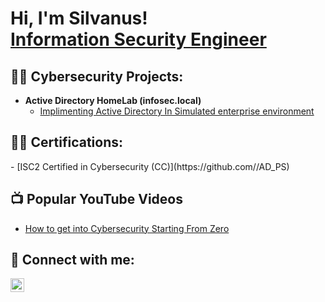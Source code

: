 <h1>Hi, I'm Silvanus! <br/><a href="https://github.com//Silvan254/">Information Security Engineer</a>

<h2>👨‍💻 Cybersecurity Projects:</h2>

- <b>Active Directory HomeLab (infosec.local)</b>
  - [Implimenting Active Directory In Simulated enterprise environment](https://github.com/joshmadakor1/Algorithms-Practice)

<h2>👨‍💻 Certifications:</h2>
- [ISC2 Certified in Cybersecurity (CC)](https://github.com//AD_PS)
<h2>📺 Popular YouTube Videos</h2>

- [How to get into Cybersecurity Starting From Zero](https://www.youtube.com/watch?v=a83ASGn_V_s)

<h2> 🤳 Connect with me:</h2>

[<img align="left" alt="JoshMadakor | YouTube" width="22px" src="https://cdn.jsdelivr.net/npm/simple-icons@v3/icons/youtube.svg" />][youtube]

[twitter]: https://twitter.com/
[youtube]: https://www.youtube.com/c/
[instagram]: https://www.instagram.com/
[linkedin]: https://www.linkedin.com/in/silvanus-otunga-256258191/
<!--
**** is a ✨ _special_ ✨ repository because its `README.md` (this file) appears on your GitHub profile.

Here are some ideas to get you started:

- 🔭 I’m currently working on ...
- 🌱 I’m currently learning ...
- 👯 I’m looking to collaborate on ...
- 🤔 I’m looking for help with ...
- 💬 Ask me about ...
- 📫 How to reach me: ...
- 😄 Pronouns: ...
- ⚡ Fun fact: ...
-->
